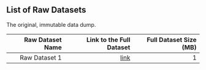 ## List of Raw Datasets

The original, immutable data dump.

| Raw Dataset Name | Link to the Full Dataset   | Full Dataset Size (MB)  |
| ---:| ---: | ---: |
| Raw Dataset 1 | [link](data.csv) | 1 |

